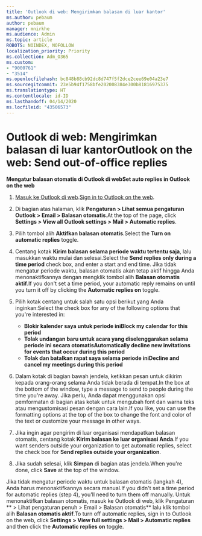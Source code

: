 ```yaml
---
title: 'Outlook di web: Mengirimkan balasan di luar kantor'
ms.author: pebaum
author: pebaum
manager: mnirkhe
ms.audience: Admin
ms.topic: article
ROBOTS: NOINDEX, NOFOLLOW
localization_priority: Priority
ms.collection: Adm_O365
ms.custom:
- "9000761"
- "3514"
ms.openlocfilehash: bc848b88cb92dc8d747f5f2dce2cee69e04a23e7
ms.sourcegitcommit: 23e5b94f1758bfe202008384e300b81816975375
ms.translationtype: HT
ms.contentlocale: id-ID
ms.lasthandoff: 04/14/2020
ms.locfileid: "43506573"
---
```

# <a name="outlook-on-the-web-send-out-of-office-replies"></a><span data-ttu-id="19f1c-102">Outlook di web: Mengirimkan balasan di luar kantor</span><span class="sxs-lookup"><span data-stu-id="19f1c-102">Outlook on the web: Send out-of-office replies</span></span>

<span data-ttu-id="19f1c-103">**Mengatur balasan otomatis di Outlook di web**</span><span class="sxs-lookup"><span data-stu-id="19f1c-103">**Set auto replies in Outlook on the web**</span></span>

1. <span data-ttu-id="19f1c-104">[Masuk ke Outlook di web](https://support.office.com/id-ID/article/how-to-sign-in-to-outlook-on-the-web-763fab4d-0138-4814-b450-37fc286bcb79).</span><span class="sxs-lookup"><span data-stu-id="19f1c-104">[Sign in to Outlook on the web](https://support.office.com/id-ID/article/how-to-sign-in-to-outlook-on-the-web-763fab4d-0138-4814-b450-37fc286bcb79).</span></span>

2. <span data-ttu-id="19f1c-105">Di bagian atas halaman, klik **Pengaturan > Lihat semua pengaturan Outlook > Email > Balasan otomatis**.</span><span class="sxs-lookup"><span data-stu-id="19f1c-105">At the top of the page, click **Settings > View all Outlook settings > Mail > Automatic replies**.</span></span>

3. <span data-ttu-id="19f1c-106">Pilih tombol alih **Aktifkan balasan otomatis**.</span><span class="sxs-lookup"><span data-stu-id="19f1c-106">Select the **Turn on automatic replies** toggle.</span></span>

4. <span data-ttu-id="19f1c-107">Centang kotak **Kirim balasan selama periode waktu tertentu saja**, lalu masukkan waktu mulai dan selesai.</span><span class="sxs-lookup"><span data-stu-id="19f1c-107">Select the **Send replies only during a time period** check box, and enter a start and end time.</span></span> <span data-ttu-id="19f1c-108">Jika tidak mengatur periode waktu, balasan otomatis akan tetap aktif hingga Anda menonaktifkannya dengan mengklik tombol alih **Balasan otomatis aktif**.</span><span class="sxs-lookup"><span data-stu-id="19f1c-108">If you don't set a time period, your automatic reply remains on until you turn it off by clicking the **Automatic replies on** toggle.</span></span>

5. <span data-ttu-id="19f1c-109">Pilih kotak centang untuk salah satu opsi berikut yang Anda inginkan:</span><span class="sxs-lookup"><span data-stu-id="19f1c-109">Select the check box for any of the following options that you're interested in:</span></span>
    - <span data-ttu-id="19f1c-110">**Blokir kalender saya untuk periode ini**</span><span class="sxs-lookup"><span data-stu-id="19f1c-110">**Block my calendar for this period**</span></span>
    - <span data-ttu-id="19f1c-111">**Tolak undangan baru untuk acara yang diselenggarakan selama periode ini secara otomatis**</span><span class="sxs-lookup"><span data-stu-id="19f1c-111">**Automatically decline new invitations for events that occur during this period**</span></span>
    - <span data-ttu-id="19f1c-112">**Tolak dan batalkan rapat saya selama periode ini**</span><span class="sxs-lookup"><span data-stu-id="19f1c-112">**Decline and cancel my meetings during this period**</span></span>

6. <span data-ttu-id="19f1c-113">Dalam kotak di bagian bawah jendela, ketikkan pesan untuk dikirim kepada orang-orang selama Anda tidak berada di tempat.</span><span class="sxs-lookup"><span data-stu-id="19f1c-113">In the box at the bottom of the window, type a message to send to people during the time you're away.</span></span> <span data-ttu-id="19f1c-114">Jika perlu, Anda dapat menggunakan opsi pemformatan di bagian atas kotak untuk mengubah font dan warna teks atau mengustomisasi pesan dengan cara lain.</span><span class="sxs-lookup"><span data-stu-id="19f1c-114">If you like, you can use the formatting options at the top of the box to change the font and color of the text or customize your message in other ways.</span></span>

7. <span data-ttu-id="19f1c-115">Jika ingin agar pengirim di luar organisasi mendapatkan balasan otomatis, centang kotak **Kirim balasan ke luar organisasi Anda**.</span><span class="sxs-lookup"><span data-stu-id="19f1c-115">If you want senders outside your organization to get automatic replies, select the check box for **Send replies outside your organization**.</span></span>

8. <span data-ttu-id="19f1c-116">Jika sudah selesai, klik **Simpan** di bagian atas jendela.</span><span class="sxs-lookup"><span data-stu-id="19f1c-116">When you're done, click **Save** at the top of the window.</span></span>

<span data-ttu-id="19f1c-117">Jika tidak mengatur periode waktu untuk balasan otomatis (langkah 4), Anda harus menonaktifkannya secara manual.</span><span class="sxs-lookup"><span data-stu-id="19f1c-117">If you didn't set a time period for automatic replies (step 4), you'll need to turn them off manually.</span></span> <span data-ttu-id="19f1c-118">Untuk menonaktifkan balasan otomatis, masuk ke Outlook di web, klik Pengaturan \*\* > Lihat pengaturan penuh > Email > Balasan otomatis\*\* lalu klik tombol alih **Balasan otomatis aktif**.</span><span class="sxs-lookup"><span data-stu-id="19f1c-118">To turn off automatic replies, sign in to Outlook on the web, click **Settings > View full settings > Mail > Automatic replies** and then click the **Automatic replies on** toggle.</span></span>
